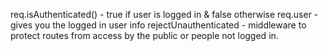 req.isAuthenticated() - true if user is logged in & false otherwise
req.user - gives you the logged in user info
rejectUnauthenticated - middleware to protect routes from access by the public or people not logged in.